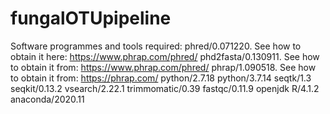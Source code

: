 # fungalOTUpipeline

Software programmes and tools required:
phred/0.071220. See how to obtain it here: https://www.phrap.com/phred/ 
phd2fasta/0.130911. See how to obtain it from: https://www.phrap.com/phred/ 
phrap/1.090518. See how to obtain it from: https://phrap.com/
python/2.7.18
python/3.7.14
seqtk/1.3
seqkit/0.13.2
vsearch/2.22.1
trimmomatic/0.39
fastqc/0.11.9 
openjdk
R/4.1.2
anaconda/2020.11
